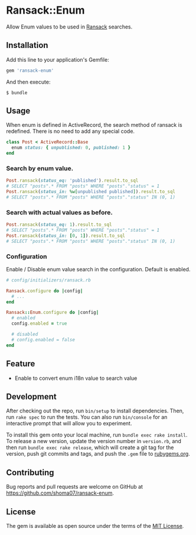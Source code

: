 # Ransack::Enum

Allow Enum values to be used in [Ransack](https://github.com/activerecord-hackery/ransack) searches.

## Installation

Add this line to your application's Gemfile:

```ruby
gem 'ransack-enum'
```

And then execute:

    $ bundle

## Usage

When enum is defined in ActiveRecord, the search method of ransack is redefined.
There is no need to add any special code.

```ruby
class Post < ActiveRecord::Base
  enum status: { unpublished: 0, published: 1 }
end
```

### Search by enum value.

```ruby
Post.ransack(status_eq: 'published').result.to_sql
# SELECT "posts".* FROM "posts" WHERE "posts"."status" = 1
Post.ransack(status_in: %w[unpublished published]).result.to_sql
# SELECT "posts".* FROM "posts" WHERE "posts"."status" IN (0, 1)
```

### Search with actual values as before.

```ruby
Post.ransack(status_eq: 1).result.to_sql
# SELECT "posts".* FROM "posts" WHERE "posts"."status" = 1
Post.ransack(status_in: [0, 1]).result.to_sql
# SELECT "posts".* FROM "posts" WHERE "posts"."status" IN (0, 1)
```

### Configuration

Enable / Disable enum value search in the configuration.
Default is enabled.

```ruby
# config/initializers/ransack.rb

Ransack.configure do |config|
  # ...
end

Ransack::Enum.configure do |config|
  # enabled
  config.enabled = true

  # disabled
  # config.enabled = false
end
```

## Feature

- Enable to convert enum i18n value to search value

## Development

After checking out the repo, run `bin/setup` to install dependencies. Then, run `rake spec` to run the tests. You can also run `bin/console` for an interactive prompt that will allow you to experiment.

To install this gem onto your local machine, run `bundle exec rake install`. To release a new version, update the version number in `version.rb`, and then run `bundle exec rake release`, which will create a git tag for the version, push git commits and tags, and push the `.gem` file to [rubygems.org](https://rubygems.org).

## Contributing

Bug reports and pull requests are welcome on GitHub at https://github.com/shoma07/ransack-enum.

## License

The gem is available as open source under the terms of the [MIT License](https://opensource.org/licenses/MIT).
